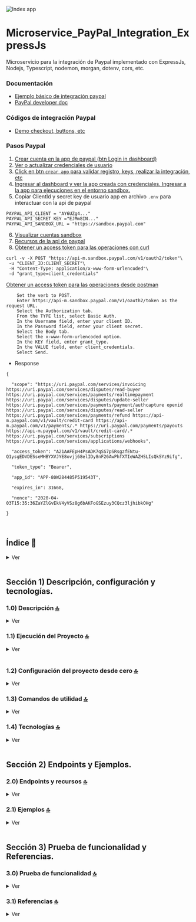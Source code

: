 ![Index app](./doc/assets/img/paypal-api.png)

# Microservice_PayPal_Integration_ExpressJs
Microservicio para la integración de Paypal implementado con ExpressJs, Nodejs, Typescript, nodemon, morgan, dotenv, cors, etc.

### Documentación

*   [Ejemplo básico de integración paypal](https://www.youtube.com/watch?v=sBenKZqEzpQ)
*   [PayPal developer doc](https://developer.paypal.com/home)

### Códigos de integración Paypal

*   [Demo checkout, buttons, etc](https://demo.paypal.com/us/demo/code_samples?)

### Pasos Paypal

1.  [Crear cuenta en la app de paypal (btn Login in dashboard)](https://developer.paypal.com/home/)
2.  [Ver o actualizar credenciales de usuario](https://developer.paypal.com/dashboard/applications/sandbox)
3.  [Click en btn `crear app` para validar registro, keys, realizar la integración, etc](https://developer.paypal.com/dashboard/applications/sandbox)
4.  [Ingresar al dashboard y ver la app creada con credenciales. Ingresar a la app para ejecuciones en el entorno sandbox.](https://developer.paypal.com/dashboard/applications/sandbox)
5.  Copiar ClientId y secret key de usuario app en archivo `.env` para interactuar con la api de paypal

```env
PAYPAL_API_CLIENT = "AY6UZg4..."
PAYPAL_API_SECRET_KEY ="EJMm8IN..."
PAYPAL_API_SANDBOX_URL = "https://sandbox.paypal.com"
```

6.  [Visualizar cuentas sandbox](https://developer.paypal.com/dashboard/accounts)
7.  [Recursos de la api de paypal](https://developer.paypal.com/api/rest/current-resources/)
8.  [Obtener un access token para las operaciones con curl](https://developer.paypal.com/api/rest/)

```curl
curl -v -X POST "https://api-m.sandbox.paypal.com/v1/oauth2/token"\
 -u "CLIENT_ID:CLIENT_SECRET"\
 -H "Content-Type: application/x-www-form-urlencoded"\
 -d "grant_type=client_credentials"
```

[Obtener un access token para las operaciones desde postman](https://developer.paypal.com/api/rest/)

```postman
    Set the verb to POST.
    Enter https://api-m.sandbox.paypal.com/v1/oauth2/token as the request URL.
    Select the Authorization tab.
    From the TYPE list, select Basic Auth.
    In the Username field, enter your client ID.
    In the Password field, enter your client secret.
    Select the Body tab.
    Select the x-www-form-urlencoded option.
    In the KEY field, enter grant_type.
    In the VALUE field, enter client_credentials.
    Select Send.
```

*   Response

```git
{

  "scope": "https://uri.paypal.com/services/invoicing https://uri.paypal.com/services/disputes/read-buyer https://uri.paypal.com/services/payments/realtimepayment https://uri.paypal.com/services/disputes/update-seller https://uri.paypal.com/services/payments/payment/authcapture openid https://uri.paypal.com/services/disputes/read-seller https://uri.paypal.com/services/payments/refund https://api-m.paypal.com/v1/vault/credit-card https://api-m.paypal.com/v1/payments/.* https://uri.paypal.com/payments/payouts https://api-m.paypal.com/v1/vault/credit-card/.* https://uri.paypal.com/services/subscriptions https://uri.paypal.com/services/applications/webhooks",

  "access_token": "A21AAFEpH4PsADK7qSS7pSRsgzfENtu-Q1ysgEDVDESseMHBYXVJYE8ovjj68elIDy8nF26AwPhfXTIeWAZHSLIsQkSYz9ifg",

  "token_type": "Bearer",

  "app_id": "APP-80W284485P519543T",

  "expires_in": 31668,

  "nonce": "2020-04-03T15:35:36ZaYZlGvEkV4yVSz8g6bAKFoGSEzuy3CQcz3ljhibkOHg"

}
```

<br>

## Índice 📜

<details>
 <summary> Ver </summary>

 <br>

### Sección 1) Descripción, configuración y tecnologías.

*   [1.0) Descripción del Proyecto.](#10-descripción-)
*   [1.1) Ejecución del Proyecto.](#11-ejecución-del-proyecto-)
*   [1.2) Configuración del proyecto desde cero](#12-configuración-del-proyecto-desde-cero-)
*   [1.3) Comandos de utilidad.](#13-comandos-de-utilidad)
*   [1.4) Tecnologías.](#14-tecnologías-)

### Sección 2) Endpoints y Ejemplos

*   [2.0) EndPoints y recursos.](#20-endpoints-y-recursos-)
*   [2.1) Ejemplos.](#21-ejemplos-)

### Sección 3) Prueba de funcionalidad y Referencias

*   [3.0) Prueba de funcionalidad.](#30-prueba-de-funcionalidad-)
*   [3.1) Referencias.](#31-referencias-)

<br>

</details>

<br>

## Sección 1) Descripción, configuración y tecnologías.

### 1.0) Descripción [🔝](#índice-)

<details>
  <summary>Ver</summary>

 <br>

### 1.0.0) Descripción General

### 1.0.1) Descripción Arquitectura y Funcionamiento

<br>

</details>

### 1.1) Ejecución del Proyecto [🔝](#índice-)

<details>
  <summary>Ver</summary>
<br>

#### 1.1.0) Configuraciones iniciales

*   Una vez creado un entorno de trabajo a través de algún ide, clonamos el proyecto

```git
git clone https://github.com/andresWeitzel/Module_PayPal_Integration_ExpressJs
```

*   Nos posicionamos sobre el proyecto

```git
cd 'projectName'
```

*   Instalamos la última versión LTS de [Nodejs(v18)](https://nodejs.org/en/download).
*   Instalamos todas las librerías necesarias

```git
npm i
```

*   Las variables de entorno utilizadas en el proyecto se mantienen para simplificar el proceso de configuración de las mismas. Es recomendado agregar el archivo correspondiente (.env) al .gitignore.
*   El siguiente script configurado en el package.json del proyecto es el encargado de
    *   Levantar el servidor con express (entorno productivo)
    *   Levantar el servidor con express y nodemon (entorno local dev)

```git
"scripts": {
   "dev": "nodemon src/server.js",
   "start": "node src/server.js"
 },
```

*   Ejecutamos la app desde terminal para entorno local.

```git
npm run dev
```

*   Ejecutamos la app desde terminal para entorno productivo.

```git
npm start
```

*   Si se presenta algún mensaje indicando qué el puerto 8080 ya está en uso, podemos terminar todos los procesos dependientes y volver a ejecutar la app

```git
npx kill-port 8080
npm run dev o npm start
```

<br>

</details>

<br>

### 1.2) Configuración del proyecto desde cero [🔝](#índice-)

<details>
  <summary>Ver</summary>

<br>

*   Una vez creado un entorno de trabajo a través de algún ide, clonamos el proyecto

```git
git clone https://github.com/andresWeitzel/Module_PayPal_Integration_ExpressJs
```

*   Nos posicionamos sobre el proyecto

```git
cd 'projectName'
```

*   Instalamos la última versión LTS de [Nodejs(v18)](https://nodejs.org/en/download)
*   Abrimos una terminal desde vsc
*   Inicializamos un proyecto nodejs

```git
npm init
```

*   Creamos un archivo .gitignore y agregamos los files necesarios (por el momento node\_modules)

```git
node_modules
```

*   Creamos un direct source (src) para agregar toda la lógica de nuestra app
*   Instalamos el paquete para el uso de Nodejs con Typescript

```git
npm i --save-dev @types/node
```

*   Instalamos lo necesario para usar typescript

```git
# Locally in your project.
npm install -D typescript
npm install -D ts-node

# Or globally with TypeScript.
npm install -g typescript
npm install -g ts-node

# Depending on configuration, you may also need these
npm install -D tslib @types/node
```

*   Instalamos los plugins para [express (framework)](https://www.npmjs.com/package/express) para ts y nodejs

```git
npm i --save-dev @types/express
npm i express
```

*   Instalamos el plugin para [cors (gestión de recursos)](https://www.npmjs.com/package/cors)

```git
npm i --save-dev @types/cors
npm i cors
```

*   Instalamos el plugin para [dotenv (variables de entorno)](https://www.npmjs.com/package/dotenv)

```git
npm i --save-dev @types/dotenv
```

*   Instalamos el plugin para [morgan-middleware (errores, formatos, etc)](https://levelup.gitconnected.com/better-logs-for-expressjs-using-winston-and-morgan-with-typescript-1c31c1ab9342)

```git
npm i morgan @types/morgan
```

*   Instalamos el plugin para [nodemon (autoreload server)](https://www.npmjs.com/package/nodemon) de forma global y local

```git
npm i -g nodemon
npm i nodemon
```

*   Las variables de entorno utilizadas en el proyecto se mantienen para simplificar el proceso de configuración de las mismas. Es recomendado agregar el archivo correspondiente (.env) al .gitignore.
*   El siguiente script configurado en el package.json del proyecto es el encargado de
    *   Levantar el servidor con express (entorno productivo)
    *   Levantar el servidor con express y nodemon (entorno local dev)

```git
"scripts": {
   "start": "node src/server.ts",
   "start:dev": "nodemon src/server.ts"
 },
```

*   Ejecutamos la app desde terminal para entorno local.

```git
npm run start:dev
```

*   Ejecutamos la app desde terminal para entorno productivo.

```git
npm start
```

*   Si se presenta algún mensaje indicando qué el puerto 8080 ya está en uso, podemos terminar todos los procesos dependientes y volver a ejecutar la app

```git
npx kill-port 8080
npm run start:dev o npm start
```

<br>

</details>

### 1.3) Comandos de utilidad [🔝](#índice-)

<details>
  <summary>Ver</summary>

 <br>

<br>

</details>

### 1.4) Tecnologías [🔝](#índice-)

<details>
  <summary>Ver</summary>

 <br>

| **Tecnologías** | **Versión** | **Finalidad** |\
| ------------- | ------------- | ------------- |
| [NodeJS](https://nodejs.org/en/) | 14.18.1  | Librería JS |
| [Typescript](https://www.typescriptlang.org/) | 3.8.3  | Lenguaje con alto tipado basado en JS |
| [VSC](https://code.visualstudio.com/docs) | 1.72.2  | IDE |
| [Postman](https://www.postman.com/downloads/) | 10.11  | Cliente Http |
| [CMD](https://learn.microsoft.com/en-us/windows-server/administration/windows-commands/cmd) | 10 | Símbolo del Sistema para linea de comandos |
| [Git](https://git-scm.com/downloads) | 2.29.1  | Control de Versiones |

</br>

| **Extensión** |\
| -------------  |
| Prettier - Code formatter |
| Typescript Toolbox - generate setters, getters, constrc, etc |
| Otras |

<br>

</details>

<br>

## Sección 2) Endpoints y Ejemplos.

### 2.0) Endpoints y recursos [🔝](#índice-)

<details>
  <summary>Ver</summary>

<br>

</details>

### 2.1) Ejemplos [🔝](#índice-)

<details>
  <summary>Ver</summary>
<br>

<br>

</details>

<br>

## Sección 3) Prueba de funcionalidad y Referencias.

### 3.0) Prueba de funcionalidad [🔝](#índice-)

<details>
  <summary>Ver</summary>

<br>

<br>

</details>

### 3.1) Referencias [🔝](#índice-)

<details>
  <summary>Ver</summary>

 <br>

#### Documentación

*   [Ejemplo básico de integración paypal](https://www.youtube.com/watch?v=sBenKZqEzpQ)
*   [PayPal developer doc](https://developer.paypal.com/home)

#### Códigos de integración Paypal

*   [Demo checkout, buttons, etc](https://demo.paypal.com/us/demo/code_samples?)

#### Herramientas

*   [Convert cURL para node-axios](https://curlconverter.com/node-axios/)

#### Remark

*   [remark-inline-links](https://github.com/remarkjs/remark-inline-links)
*   [remark-lint-list-item-indent](https://www.npmjs.com/package/remark-lint-list-item-indent)

<br>

</details>
